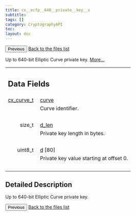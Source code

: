 ```yaml
---
title: cx__ecfp__640__private__key__s
subtitle:
tags: []
category: CryptographyAPI
toc:
layout: doc
---
```


<button class="uk-button uk-button-default uk-button-small uk-margin-medium-top" onclick="history.back()">Previous</button>
<a class="uk-button uk-button-default uk-button-small uk-margin-medium-top crypto-button" href="../../crypto-api/files">Back to the files list</a>


<p>Up to 640-bit Elliptic Curve private key.  
 <a href="../cx__ecfp__640__private__key__s#details">More...</a></p>
<table class="memberdecls">
<tr class="heading"><td colspan="2"><h2 class="groupheader"><a name="pub-attribs"></a>
Data Fields</h2></td></tr>
<tr class="memitem:a474bc8df07e877791f9b39dac8f9a8df"><td class="memItemLeft" align="right" valign="top"><a id="a474bc8df07e877791f9b39dac8f9a8df"></a>
<a class="el" href="../ox__ec_8h#ada004671ae8fe2032d4c144ed6ebb837">cx_curve_t</a>&#160;</td><td class="memItemRight" valign="bottom"><a class="el" href="../cx__ecfp__640__private__key__s#a474bc8df07e877791f9b39dac8f9a8df">curve</a></td></tr>
<tr class="memdesc:a474bc8df07e877791f9b39dac8f9a8df"><td class="mdescLeft">&#160;</td><td class="mdescRight">Curve identifier. <br /></td></tr>
<tr class="separator:a474bc8df07e877791f9b39dac8f9a8df"><td class="memSeparator" colspan="2">&#160;</td></tr>
<tr class="memitem:a8dfb6c9c6fef9e7e170fbc5cfc348e4d"><td class="memItemLeft" align="right" valign="top"><a id="a8dfb6c9c6fef9e7e170fbc5cfc348e4d"></a>
size_t&#160;</td><td class="memItemRight" valign="bottom"><a class="el" href="../cx__ecfp__640__private__key__s#a8dfb6c9c6fef9e7e170fbc5cfc348e4d">d_len</a></td></tr>
<tr class="memdesc:a8dfb6c9c6fef9e7e170fbc5cfc348e4d"><td class="mdescLeft">&#160;</td><td class="mdescRight">Private key length in bytes. <br /></td></tr>
<tr class="separator:a8dfb6c9c6fef9e7e170fbc5cfc348e4d"><td class="memSeparator" colspan="2">&#160;</td></tr>
<tr class="memitem:a68331d603e6764c10b781bdabb19fc43"><td class="memItemLeft" align="right" valign="top"><a id="a68331d603e6764c10b781bdabb19fc43"></a>
uint8_t&#160;</td><td class="memItemRight" valign="bottom"><a class="el" href="../cx__ecfp__640__private__key__s#a68331d603e6764c10b781bdabb19fc43">d</a> [80]</td></tr>
<tr class="memdesc:a68331d603e6764c10b781bdabb19fc43"><td class="mdescLeft">&#160;</td><td class="mdescRight">Private key value starting at offset 0. <br /></td></tr>
<tr class="separator:a68331d603e6764c10b781bdabb19fc43"><td class="memSeparator" colspan="2">&#160;</td></tr>
</table>
<a name="details" id="details"></a>

## Detailed Description

<div class="textblock"><p>Up to 640-bit Elliptic Curve private key. </p>
<button class="uk-button uk-button-default uk-button-small uk-margin-medium-top" onclick="history.back()">Previous</button>
<a class="uk-button uk-button-default uk-button-small uk-margin-medium-top crypto-button" href="../../crypto-api/files">Back to the files list</a>
